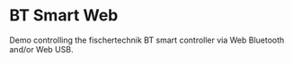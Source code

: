 # BT Smart Web

Demo controlling the fischertechnik BT smart controller via Web
Bluetooth and/or Web USB.
